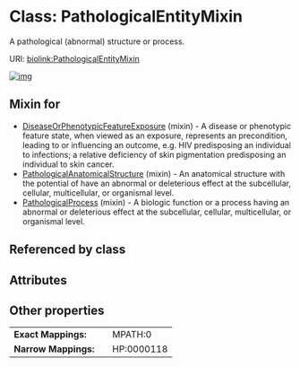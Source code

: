 
# Class: PathologicalEntityMixin


A pathological (abnormal) structure or process.

URI: [biolink:PathologicalEntityMixin](https://w3id.org/biolink/vocab/PathologicalEntityMixin)


[![img](https://yuml.me/diagram/nofunky;dir:TB/class/[PathologicalProcess]uses%20-.->[PathologicalEntityMixin],[PathologicalAnatomicalStructure]uses%20-.->[PathologicalEntityMixin],[DiseaseOrPhenotypicFeatureExposure]uses%20-.->[PathologicalEntityMixin],[PathologicalProcess],[PathologicalAnatomicalStructure],[DiseaseOrPhenotypicFeatureExposure])](https://yuml.me/diagram/nofunky;dir:TB/class/[PathologicalProcess]uses%20-.->[PathologicalEntityMixin],[PathologicalAnatomicalStructure]uses%20-.->[PathologicalEntityMixin],[DiseaseOrPhenotypicFeatureExposure]uses%20-.->[PathologicalEntityMixin],[PathologicalProcess],[PathologicalAnatomicalStructure],[DiseaseOrPhenotypicFeatureExposure])

## Mixin for

 * [DiseaseOrPhenotypicFeatureExposure](DiseaseOrPhenotypicFeatureExposure.md) (mixin)  - A disease or phenotypic feature state, when viewed as an exposure, represents an precondition, leading to or influencing an outcome, e.g. HIV predisposing an individual to infections; a relative deficiency of skin pigmentation predisposing an individual to skin cancer.
 * [PathologicalAnatomicalStructure](PathologicalAnatomicalStructure.md) (mixin)  - An anatomical structure with the potential of have an abnormal or deleterious effect at the subcellular, cellular, multicellular, or organismal level.
 * [PathologicalProcess](PathologicalProcess.md) (mixin)  - A biologic function or a process having an abnormal or deleterious effect at the subcellular, cellular, multicellular, or organismal level.

## Referenced by class


## Attributes


## Other properties

|  |  |  |
| --- | --- | --- |
| **Exact Mappings:** | | MPATH:0 |
| **Narrow Mappings:** | | HP:0000118 |

